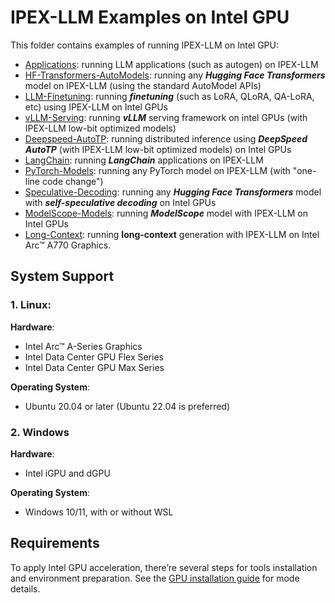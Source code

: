 # IPEX-LLM Examples on Intel GPU

This folder contains examples of running IPEX-LLM on Intel GPU:

- [Applications](Applications): running LLM applications (such as autogen) on IPEX-LLM
- [HF-Transformers-AutoModels](HF-Transformers-AutoModels): running any ***Hugging Face Transformers*** model on IPEX-LLM (using the standard AutoModel APIs)
- [LLM-Finetuning](LLM-Finetuning): running ***finetuning*** (such as LoRA, QLoRA, QA-LoRA, etc) using IPEX-LLM on Intel GPUs
- [vLLM-Serving](vLLM-Serving): running ***vLLM*** serving framework on intel GPUs (with IPEX-LLM low-bit optimized models)
- [Deepspeed-AutoTP](Deepspeed-AutoTP): running distributed inference using ***DeepSpeed AutoTP*** (with IPEX-LLM low-bit optimized models) on Intel GPUs
- [LangChain](LangChain): running ***LangChain*** applications on IPEX-LLM
- [PyTorch-Models](PyTorch-Models): running any PyTorch model on IPEX-LLM (with "one-line code change")
- [Speculative-Decoding](Speculative-Decoding): running any ***Hugging Face Transformers*** model with ***self-speculative decoding*** on Intel GPUs
- [ModelScope-Models](ModelScope-Models): running ***ModelScope*** model with IPEX-LLM on Intel GPUs
- [Long-Context](Long-Context): running **long-context** generation with IPEX-LLM on Intel Arc™ A770 Graphics.


## System Support
### 1. Linux: 
**Hardware**:
- Intel Arc™ A-Series Graphics
- Intel Data Center GPU Flex Series
- Intel Data Center GPU Max Series

**Operating System**:
- Ubuntu 20.04 or later (Ubuntu 22.04 is preferred)

### 2. Windows
**Hardware**:
- Intel iGPU and dGPU

**Operating System**:
- Windows 10/11, with or without WSL 

## Requirements
To apply Intel GPU acceleration, there’re several steps for tools installation and environment preparation. See the [GPU installation guide](https://ipex-llm.readthedocs.io/en/latest/doc/LLM/Overview/install_gpu.html) for mode details.